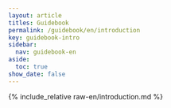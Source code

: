 ```yaml
---
layout: article
titles: Guidebook
permalink: /guidebook/en/introduction
key: guidebook-intro
sidebar:
  nav: guidebook-en
aside:
  toc: true
show_date: false
---
```


{% include_relative raw-en/introduction.md %}
